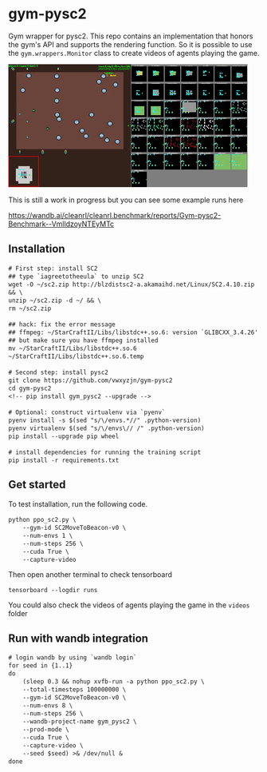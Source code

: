 # gym-pysc2

Gym wrapper for pysc2. This repo contains an implementation that honors the gym's API and supports the rendering function. So it is possible to use the `gym.wrappers.Monitor` class to create videos of agents playing the game.

![](demo.gif)


This is still a work in progress but you can see some
example runs here

https://wandb.ai/cleanrl/cleanrl.benchmark/reports/Gym-pysc2-Benchmark--VmlldzoyNTEyMTc


## Installation

```
# First step: install SC2 
## type `iagreetotheeula` to unzip SC2
wget -O ~/sc2.zip http://blzdistsc2-a.akamaihd.net/Linux/SC2.4.10.zip && \
unzip ~/sc2.zip -d ~/ && \
rm ~/sc2.zip

## hack: fix the error message
## ffmpeg: ~/StarCraftII/Libs/libstdc++.so.6: version `GLIBCXX_3.4.26'
## but make sure you have ffmpeg installed
mv ~/StarCraftII/Libs/libstdc++.so.6 ~/StarCraftII/Libs/libstdc++.so.6.temp

# Second step: install pysc2 
git clone https://github.com/vwxyzjn/gym-pysc2
cd gym-pysc2
<!-- pip install gym_pysc2 --upgrade -->

# Optional: construct virtualenv via `pyenv`
pyenv install -s $(sed "s/\/envs.*//" .python-version)
pyenv virtualenv $(sed "s/\/envs\// /" .python-version)
pip install --upgrade pip wheel

# install dependencies for running the training script
pip install -r requirements.txt
```

## Get started

To test installation, run the following code.

```
python ppo_sc2.py \
    --gym-id SC2MoveToBeacon-v0 \
    --num-envs 1 \
    --num-steps 256 \
    --cuda True \
    --capture-video
```

Then open another terminal to check tensorboard

```
tensorboard --logdir runs
```

You could also check the videos of agents playing the game
in the `videos` folder

## Run with wandb integration

```
# login wandb by using `wandb login`
for seed in {1..1}
do
    (sleep 0.3 && nohup xvfb-run -a python ppo_sc2.py \
    --total-timesteps 100000000 \
    --gym-id SC2MoveToBeacon-v0 \
    --num-envs 8 \
    --num-steps 256 \
    --wandb-project-name gym_pysc2 \
    --prod-mode \
    --cuda True \
    --capture-video \
    --seed $seed) >& /dev/null &
done
```
